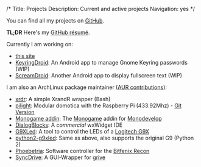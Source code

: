 /*
Title: Projects
Description: Current and active projects
Navigation: yes
*/

You can find all my projects on [GitHub](https://github.com/pschmitt/ "pschmitt@GitHub").

**TL;DR** Here's my [GitHub résumé](http://resume.github.io/?pschmitt "GitHub résumé - pschmitt").

Currently I am working on:

* [this site](https://github.com/pschmitt/schmitt.co "GitHub/schmitt.co")
* [KeyringDroid](https://github.com/pschmitt/KeyringDroid "GitHub/KeyringDroid"): An Android app to manage Gnome Keyring passwords (WIP)
* [ScreamDroid](https://github.com/pschmitt/ScreamDroid "GitHub/ScreamDroid"): Another Android app to display fullscreen text (WIP)


I am also an ArchLinux package maintainer ([AUR contributions](https://aur.archlinux.org/packages/?SeB=m&K=pschmitt "AUR/pschmitt")):

* [xrdr](https://github.com/pschmitt/xrdr "GitHub/xrdr"): A simple XrandR wrapper (Bash)
* [pilight](https://github.com/pschmitt/aur-pilight "GitHub/pilight"): Modular domotica with the Raspberry Pi (433.92Mhz) - [Git Version](https://github.com/pschmitt/aur-pilight-git "GitHub/pilight-git")
* [Monogame addin](https://github.com/pschmitt/aur-monodevelop-monogame-addin-git "GitHub/monodevelop-monogame-addin-git"): The [Monogame](http://monogame.codeplex.com/ "Monogame homepage") addin for [Monodevelop](http://monodevelop.com/ "Monodevelop homepage")
* [DialogBlocks](https://github.com/pschmitt/dialogblocks "GitHub/dialogblocks"): A *commercial* wxWidget IDE
* [G9XLed](https://github.com/pschmitt/g9xled "GitHub/g9xled"): A tool to control the LEDs of a [Logitech G9X](http://www.logitech.com/en-us/support/g9x-laser-mouse "Logitech G9X")
* [python2-g9xled](https://github.com/pschmitt/python2-g9led "GitHub/python2-g9xled"): Same as above, also supports the original G9 (Python 2)
* [Phoebetria](https://github.com/pschmitt/phoebetria "GitHub/Phoebetria"): Software controller for the [Bitfenix Recon](http://www.bitfenix.com/global/en/products/accessories/recon/ "Bitfenix Recon")
* [SyncDrive](https://github.com/pschmitt/aur-syncdrive "GitHub/SyncDrive"): A GUI-Wrapper for [grive](https://github.com/Grive/grive "GitHub/grive")
